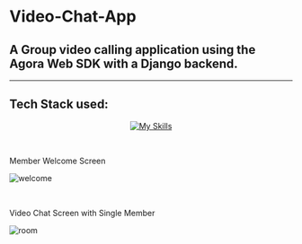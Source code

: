 # Video-Chat-App
## A Group video calling application using the Agora Web SDK with a Django backend.
<hr>

## Tech Stack used:
<div align="center">
 
 [![My Skills](https://skillicons.dev/icons?i=html,css,js,python,django,postgresql)](https://skillicons.dev)
 </div>
 
 <br>
 <p>Member Welcome Screen</p>
 
 ![welcome](https://github.com/nada-aldubaie2/Video-Chat-App/assets/126459665/787b785b-d066-4470-94f0-aa3a387d102d)


 <br>
   <p>Video Chat Screen with Single Member</p>

![room](https://github.com/nada-aldubaie2/Video-Chat-App/assets/126459665/cb7ab7da-93dc-44e3-b46a-87d9757b579d)
